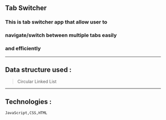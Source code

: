 ## Tab Switcher

### This is tab switcher app that allow user to 
### navigate/switch between multiple tabs easily
### and efficiently

---
## Data structure  used :
> Circular Linked List

___

## Technologies :

```
JavaScript,CSS,HTML
```


